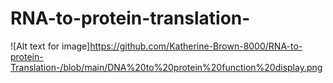 # RNA-to-protein-translation-

![Alt text for image]https://github.com/Katherine-Brown-8000/RNA-to-protein-Translation-/blob/main/DNA%20to%20protein%20function%20display.png
